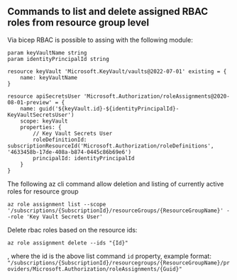 

## Commands to list and delete assigned RBAC roles from resource group level

Via bicep RBAC is possible to assing with the following module:
```bicep
param keyVaultName string
param identityPrincipalId string

resource keyVault 'Microsoft.KeyVault/vaults@2022-07-01' existing = {
    name: keyVaultName
}

resource apiSecretsUser 'Microsoft.Authorization/roleAssignments@2020-08-01-preview' = {
    name: guid('${keyVault.id}-${identityPrincipalId}-KeyVaultSecretsUser')
    scope: keyVault
    properties: {
        // Key Vault Secrets User
        roleDefinitionId: subscriptionResourceId('Microsoft.Authorization/roleDefinitions', '4633458b-17de-408a-b874-0445c86b69e6')
        principalId: identityPrincipalId
    }
}
```

The following az cli command allow deletion and listing of currently active roles for resource group

```
az role assignment list --scope '/subscriptions/{SubscriptionId}/resourceGroups/{ResourceGroupName}' --role 'Key Vault Secrets User'
```

Delete rbac roles based on the resource ids:

```
az role assignment delete --ids "{Id}"
```
, where the id is the above list command `id` property, example format: `"/subscriptions/{SubscriptionId}/resourcegroups/{ResourceGroupName}/providers/Microsoft.Authorization/roleAssignments/{Guid}"`
